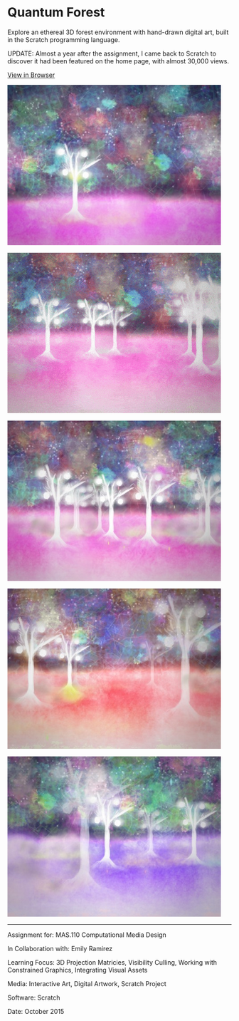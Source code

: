 # Quantum Forest

Explore an ethereal 3D forest environment with hand-drawn digital art, built in the Scratch programming language.

UPDATE: Almost a year after the assignment, I came back to Scratch to discover it had been featured on the home page, with almost 30,000 views.

[View in Browser](https://scratch.mit.edu/projects/83958956)

![](QuantumForest1.jpg)

![](QuantumForest2.gif)

![](QuantumForest3.jpg)

![](QuantumForest4.jpg)

![](QuantumForest5.jpg)

---

Assignment for: MAS.110 Computational Media Design

In Collaboration with: Emily Ramirez

Learning Focus: 3D Projection Matricies, Visibility Culling, Working with Constrained Graphics, Integrating Visual Assets

Media: Interactive Art, Digital Artwork, Scratch Project

Software: Scratch

Date: October 2015


